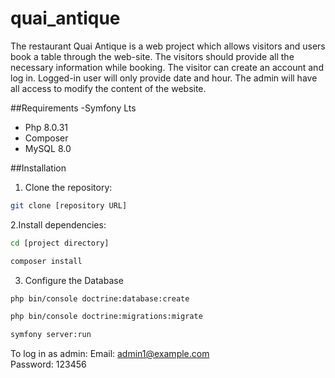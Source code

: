 # quai_antique

The restaurant Quai Antique is a web project which allows visitors and users book a table through the web-site.
The visitors should provide all the necessary information while booking. The visitor can create an account 
and log in. Logged-in user will only provide date and hour. The admin will have all access to modify the content of the website.

##Requirements
-Symfony Lts
- Php 8.0.31
- Composer
- MySQL 8.0

##Installation
1. Clone the repository:
```bash
git clone [repository URL]
```
2.Install dependencies:
```bash
cd [project directory]
```
```bash
composer install
```
3. Configure the Database
```bash
php bin/console doctrine:database:create
```
```bash
php bin/console doctrine:migrations:migrate
```
```bash
symfony server:run
```
To log in as admin:
Email: admin1@example.com   
Password: 123456
